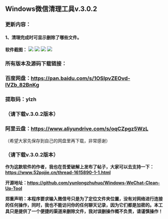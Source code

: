 ## Windows微信清理工具v.3.0.2
### 更新内容：
#### 1、清理完成时可显示删除了哪些文件。

**软件截图：**
![](https://github.com/yunlongzhuhuo/hexo/tree/main/img/d48e328a72117d0d.png)
![](https://github.com/yunlongzhuhuo/hexo/tree/main/img/28b4f6d197f88f98.png)
![](https://github.com/yunlongzhuhuo/hexo/tree/main/img/b361d343d13c3c0a.png)
![](https://github.com/yunlongzhuhuo/hexo/tree/main/img/292ec74e519a9aeb.png)

### 所有版本及源码下载链接：
### 百度网盘：https://pan.baidu.com/s/1OSIpvZEOvd-lVZb_82BnKg
### 提取码：ylzh
### （请下载v.3.0.2版本）
### 阿里云盘：https://www.aliyundrive.com/s/oqCZpgz5WzL
（希望大家先保存到自己的网盘里再下载，非常感谢）
### （请下载v.3.0.2版本）

**作为这款软件的作者，我也在吾爱破解上发布了帖子，大家可以去支持一下：https://www.52pojie.cn/thread-1615890-1-1.html**

**开源地址：https://github.com/yunlongzhuhuo/Windows-WeChat-Clean-Up-Tool**


**郑重声明：本程序要求输入微信号只是为了定位文件夹位置，没有对网络进行连接的任何操作，同时，我也不能访问你的任何聊天记录，因为它们都是加密的。本工具只是提供了一个便捷的渠道来删除文件，我对误删操作概不负责，请谨慎操作！**
